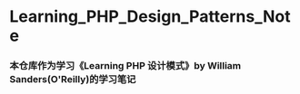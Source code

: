# Learning_PHP_Design_Patterns_Note

### 本仓库作为学习《Learning PHP 设计模式》by William Sanders(O'Reilly)的学习笔记
